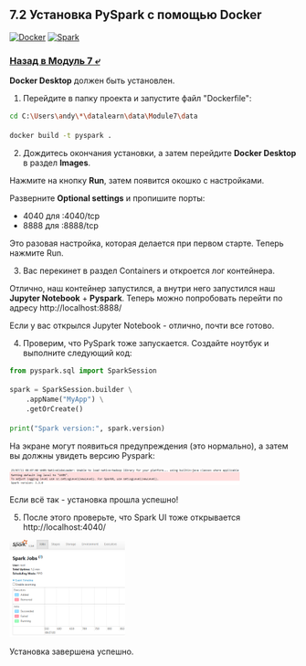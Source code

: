 ## 7.2 Установка PySpark c помощью Docker

[![Docker](https://img.shields.io/badge/docker_desktop-4.43.2-blue?logo=docker)](https://www.docker.com/)
[![Spark](https://img.shields.io/badge/apache_spark-3.3.0-blue?logo=apache)](https://spark.apache.org/downloads.html)

### [Назад в Модуль 7 ⤶](/data/Module7/readme.md)

**Docker Desktop** должен быть установлен.

1. Перейдите в папку проекта и запустите файл "Dockerfile":

```bash
cd C:\Users\andy\*\datalearn\data\Module7\data

docker build -t pyspark .
```

2. Дождитесь окончания установки, а затем перейдите **Docker Desktop** в раздел **Images**.  

Нажмите на кнопку **Run**, затем появится окошко с настройками.  

Разверните **Optional settings** и пропишите порты:  
- 4040 для :4040/tcp  
- 8888 для :8888/tcp  

Это разовая настройка, которая делается при первом старте. Теперь нажмите Run.

3. Вас перекинет в  раздел Containers и откроется лог контейнера.

Отлично, наш контейнер запустился, а внутри него запустился наш **Jupyter Notebook** + **Pyspark**. 
Теперь можно попробовать перейти по адресу http://localhost:8888/ 

Если у вас открылся Jupyter Notebook - отлично, почти все готово. 

4. Проверим, что PySpark тоже запускается. Создайте ноутбук и выполните следующий код:

```python
from pyspark.sql import SparkSession

spark = SparkSession.builder \
    .appName("MyApp") \
    .getOrCreate()

print("Spark version:", spark.version)
```

На экране могут появиться предупреждения (это нормально), а затем вы должны увидеть версию Pyspark:

<img src="/data/Module7/img/spark_version_2.png" width="80%">  

Если всё так - установка прошла успешно! 

5. После этого проверьте, что Spark UI тоже открывается http://localhost:4040/ 

<img src="/data/Module7/img/spark_ui_2.png" width="40%">

Установка завершена успешно.